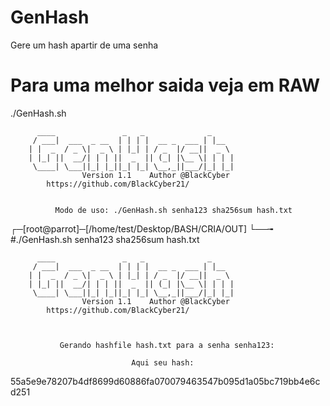 # GenHash
Gere um hash apartir de uma senha
# Para uma melhor saida veja em RAW

./GenHash.sh

		  ____               _   _              _
		 / ___|  ___  _ __  | | | |  __ _  ___ | |__
		| |  _  / _ \|  _ \ | |_| | / _  |/ __||  _ \
		| |_| ||  __/| | | ||  _  || (_| |\__ \| | | |
		 \____| \___||_| |_||_| |_| \__,_||___/|_| |_|
            		Version 1.1    Author @BlackCyber
			https://github.com/BlackCyber21/


              Modo de uso: ./GenHash.sh senha123 sha256sum hash.txt

┌─[root@parrot]─[/home/test/Desktop/BASH/CRIA/OUT]
└──╼ #./GenHash.sh senha123 sha256sum hash.txt

		  ____               _   _              _
		 / ___|  ___  _ __  | | | |  __ _  ___ | |__
		| |  _  / _ \|  _ \ | |_| | / _  |/ __||  _ \
		| |_| ||  __/| | | ||  _  || (_| |\__ \| | | |
		 \____| \___||_| |_||_| |_| \__,_||___/|_| |_|
            		Version 1.1    Author @BlackCyber
			https://github.com/BlackCyber21/



               Gerando hashfile hash.txt para a senha senha123:

                               Aqui seu hash: 

55a5e9e78207b4df8699d60886fa070079463547b095d1a05bc719bb4e6cd251
